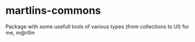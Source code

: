 # martlins-commons
Package with some usefull tools of various types (from collections to UI) for me, m@rtlin
